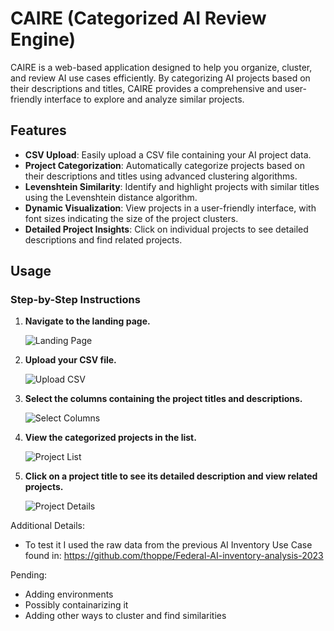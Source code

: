 # CAIRE (Categorized AI Review Engine)

CAIRE is a web-based application designed to help you organize, cluster, and review AI use cases efficiently. By categorizing AI projects based on their descriptions and titles, CAIRE provides a comprehensive and user-friendly interface to explore and analyze similar projects.

## Features

- **CSV Upload**: Easily upload a CSV file containing your AI project data.
- **Project Categorization**: Automatically categorize projects based on their descriptions and titles using advanced clustering algorithms.
- **Levenshtein Similarity**: Identify and highlight projects with similar titles using the Levenshtein distance algorithm.
- **Dynamic Visualization**: View projects in a user-friendly interface, with font sizes indicating the size of the project clusters.
- **Detailed Project Insights**: Click on individual projects to see detailed descriptions and find related projects.

## Usage

### Step-by-Step Instructions

1. **Navigate to the landing page.**

   ![Landing Page](./static/Screenshot1.png)

2. **Upload your CSV file.**

   ![Upload CSV](./static/Screenshot2.png)

3. **Select the columns containing the project titles and descriptions.**

   ![Select Columns](./static/Screenshot3.png)

4. **View the categorized projects in the list.**

   ![Project List](./static/Screenshot4.png)

5. **Click on a project title to see its detailed description and view related projects.**

   ![Project Details](./static/Screenshot5.png)


Additional Details:
- To test it I used the raw data from the previous AI Inventory Use Case found in: https://github.com/thoppe/Federal-AI-inventory-analysis-2023

Pending:
- Adding environments
- Possibly containarizing it
- Adding other ways to cluster and find similarities
